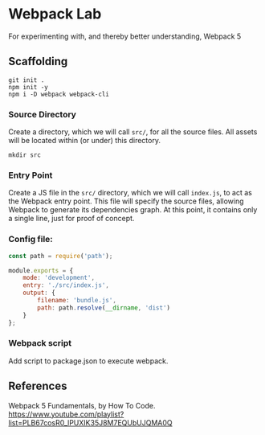 # Webpack Lab
For experimenting with, and thereby better understanding, Webpack 5

## Scaffolding
```shell
git init .
npm init -y
npm i -D webpack webpack-cli
```

### Source Directory
Create a directory, which we will call `src/`, for all the source files.
All assets will be located within (or under) this directory.
```shell
mkdir src
```

### Entry Point
Create a JS file in the `src/` directory, which we will call `index.js`, to act as the Webpack entry point.
This file will specify the source files, allowing Webpack to generate its dependencies graph. 
At this point, it contains only a single line, just for proof of concept.
 
### Config file:

```js
const path = require('path');

module.exports = {
    mode: 'development',
    entry: './src/index.js',
    output: {
        filename: 'bundle.js',
        path: path.resolve(__dirname, 'dist')
    }
};
```

### Webpack script
Add script to package.json to execute webpack.


## References
Webpack 5 Fundamentals, by How To Code.  https://www.youtube.com/playlist?list=PLB67cosR0_lPUXIK35J8M7EQUbUJQMA0Q


